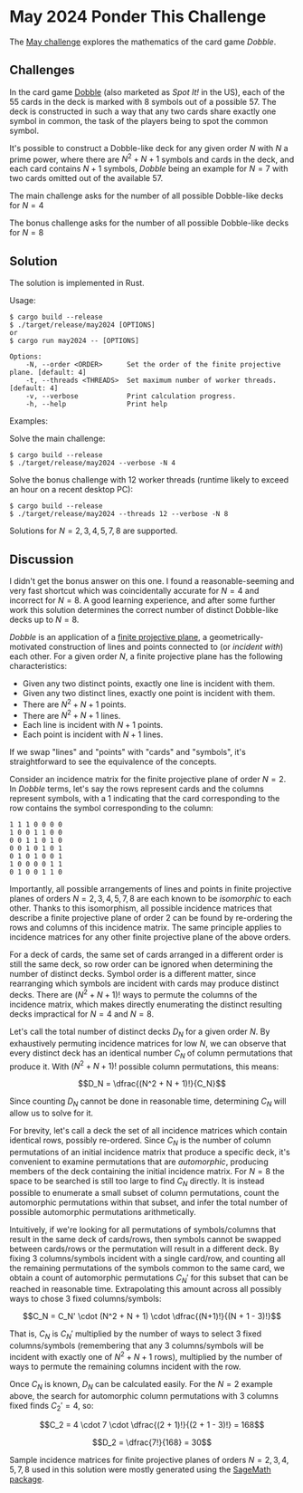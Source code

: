 # May 2024 Ponder This Challenge
The [May challenge](https://research.ibm.com/haifa/ponderthis/challenges/May2024.html) explores the mathematics of the card game *Dobble*.

## Challenges

In the card game [Dobble](https://en.wikipedia.org/wiki/Dobble) (also marketed as *Spot It!* in the US), each of the 55 cards in the deck is marked with 8 symbols out of a possible 57. The deck is constructed in such a way that any two cards share exactly one symbol in common, the task of the players being to spot the common symbol.

It's possible to construct a Dobble-like deck for any given order $N$ with $N$ a prime power, where there are $N^2 + N + 1$ symbols and cards in the deck, and each card contains $N + 1$ symbols, *Dobble* being an example for $N = 7$ with two cards omitted out of the available 57.

The main challenge asks for the number of all possible Dobble-like decks for $N=4$

The bonus challenge asks for the number of all possible Dobble-like decks for $N=8$

## Solution

The solution is implemented in Rust.

Usage:

    $ cargo build --release
	$ ./target/release/may2024 [OPTIONS]
    or
    $ cargo run may2024 -- [OPTIONS]

    Options:
        -N, --order <ORDER>      Set the order of the finite projective plane. [default: 4]
        -t, --threads <THREADS>  Set maximum number of worker threads. [default: 4]
        -v, --verbose            Print calculation progress.
        -h, --help               Print help

Examples:

Solve the main challenge:
    
    $ cargo build --release
    $ ./target/release/may2024 --verbose -N 4

Solve the bonus challenge with 12 worker threads (runtime likely to exceed an hour on a recent desktop PC):

    $ cargo build --release
    $ ./target/release/may2024 --threads 12 --verbose -N 8

Solutions for $N=2,3,4,5,7,8$ are supported.

## Discussion

I didn't get the bonus answer on this one. I found a reasonable-seeming and very fast shortcut which was coincidentally accurate for $N = 4$ and incorrect for $N = 8$. A good learning experience, and after some further work this solution determines the correct number of distinct Dobble-like decks up to $N = 8$.

*Dobble* is an application of a [finite projective plane](https://en.wikipedia.org/wiki/Projective_plane#Finite_projective_planes), a geometrically-motivated construction of lines and points connected to (or *incident with*) each other. For a given order $N$, a finite projective plane has the following characteristics:

 * Given any two distinct points, exactly one line is incident with them.
 * Given any two distinct lines, exactly one point is incident with them.
 * There are $N^2 + N + 1$ points.
 * There are $N^2 + N + 1$ lines.
 * Each line is incident with $N + 1$ points.
 * Each point is incident with $N + 1$ lines.

If we swap "lines" and "points" with "cards" and "symbols", it's straightforward to see the equivalence of the concepts.

Consider an incidence matrix for the finite projective plane of order $N = 2$. In *Dobble* terms, let's say the rows represent cards and the columns represent symbols, with a 1 indicating that the card corresponding to the row contains the symbol corresponding to the column:

    1 1 1 0 0 0 0
    1 0 0 1 1 0 0
    0 0 1 1 0 1 0
    0 0 1 0 1 0 1
    0 1 0 1 0 0 1
    1 0 0 0 0 1 1
    0 1 0 0 1 1 0

Importantly, all possible arrangements of lines and points in finite projective planes of orders $N = 2, 3, 4, 5, 7, 8$ are each known to be *isomorphic* to each other.  Thanks to this isomorphism, all possible incidence matrices that describe a finite projective plane of order 2 can be found by re-ordering the rows and columns of this incidence matrix. The same principle applies to incidence matrices for any other finite projective plane of the above orders.

For a deck of cards, the same set of cards arranged in a different order is still the same deck, so row order can be ignored when determining the number of distinct decks. Symbol order is  a different matter, since rearranging which symbols are incident with cards may produce distinct decks. There are $(N^2 + N + 1)!$ ways to permute the columns of the incidence matrix, which makes directly enumerating the distinct resulting decks impractical for $N = 4$ and $N = 8$.

Let's call the total number of distinct decks $D_N$ for a given order $N$. By exhaustively permuting incidence matrices for low $N$, we can observe that every distinct deck has an identical number $C_N$ of column permutations that produce it. With $(N^2 + N + 1)!$ possible column permutations, this means:

$$D_N = \dfrac{(N^2 + N + 1)!}{C_N}$$

Since counting $D_N$ cannot be done in reasonable time, determining $C_N$ will allow us to solve for it.

For brevity, let's call a deck the set of all incidence matrices which contain identical rows, possibly re-ordered. Since $C_N$ is the number of column permutations of an initial incidence matrix that produce a specific deck, it's convenient to examine permutations that are *automorphic*, producing members of the deck containing the initial incidence matrix. For $N = 8$ the space to be searched is still too large to find $C_N$ directly. It is instead possible to enumerate a small subset of column permutations, count the automorphic permutations within that subset, and infer the total number of possible automorphic permutations arithmetically.

Intuitively, if we're looking for all permutations of symbols/columns that result in the same deck of cards/rows, then symbols cannot be swapped between cards/rows or the permutation will result in a different deck. By fixing 3 columns/symbols incident with a single card/row, and counting all the remaining permutations of the symbols common to the same card, we obtain a count of automorphic permutations $C_N'$ for this subset that can be reached in reasonable time. Extrapolating this amount across all possibly ways to chose 3 fixed columns/symbols:

$$C_N = C_N' \cdot (N^2 + N + 1) \cdot \dfrac{(N+1)!}{(N + 1 - 3)!}$$

That is, $C_N$ is $C_N'$ multiplied by the number of ways to select 3 fixed columns/symbols (remembering that any 3 columns/symbols will be incident with exactly one of $N^2 + N + 1$ rows), multiplied by the number of ways to permute the remaining columns incident with the row.

Once $C_N$ is known, $D_N$ can be calculated easily. For the $N=2$ example above, the search for automorphic column permutations with 3 columns fixed finds $C_2' = 4$, so:

$$C_2 = 4 \cdot 7 \cdot \dfrac{(2 + 1)!}{(2 + 1 - 3)!} = 168$$

$$D_2 = \dfrac{7!}{168} = 30$$

Sample incidence matrices for finite projective planes of orders $N=2,3,4,5,7,8$ used in this solution were mostly generated using the [SageMath package](https://doc.sagemath.org/html/en/reference/combinat/sage/combinat/designs/block_design.html#sage.combinat.designs.block_design.projective_plane).